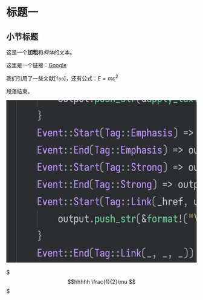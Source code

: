 # 标题一

## 小节标题

这是一个**加粗**和*斜体*的文本。

这里是一个链接：[Google](https://www.google.com)

我们引用了一些文献[`foo`]，还有公式：$E = mc^2$

段落结束。

![test image](images/test.jpg)

$$$hhhhh
\frac{1}{2}\mu
$$$
